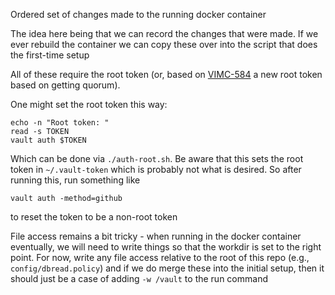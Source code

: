 Ordered set of changes made to the running docker container

The idea here being that we can record the changes that were made.  If we ever
rebuild the container we can copy these over into the script that does the
first-time setup

All of these require the root token (or, based on
[VIMC-584](https://vimc.myjetbrains.com/youtrack/issue/VIMC-584) a new root
token based on getting quorum).

One might set the root token this way:

```
echo -n "Root token: "
read -s TOKEN
vault auth $TOKEN
```

Which can be done via `./auth-root.sh`.  Be aware that this sets the root token
in `~/.vault-token` which is probably not what is desired.  So after running
this, run something like

```
vault auth -method=github
```

to reset the token to be a non-root token

File access remains a bit tricky - when running in the docker container
eventually, we will need to write things so that the workdir is set to the right
point.  For now, write any file access relative to the root of this repo (e.g.,
`config/dbread.policy`) and if we do merge these into the initial setup, then it
should just be a case of adding `-w /vault` to the run command
